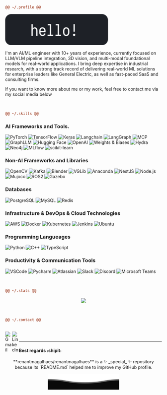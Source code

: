 ```diff
@@ ~/.profile @@
```
<img height="100px" src="./svg/hello.svg"> 

I'm an AI/ML engineer with 10+ years of experience, currently focused on LLM/VLM pipeline integration, 3D vision, and multi-modal foundational models for real-world applications. I bring deep expertise in industrial research, with a strong track record of delivering real-world ML solutions for enterprise leaders like General Electric, as well as fast-paced SaaS and consulting firms.

If you want to know more about me or my work, feel free to contact me via my social media below
<!--
or [access my website.](https://future-link)
-->

<br />

```diff
@@ ~/.skills @@
```

### AI Frameworks and Tools.

<p>
  <img alt="PyTorch" src="https://img.shields.io/badge/-PyTorch-EE4C2C?style=flat&logo=pytorch&logoColor=white" />
  <img alt="TensorFlow" src="https://img.shields.io/badge/-TensorFlow-FF6F00?style=flat&logo=tensorflow&logoColor=white" />
  <img alt="Keras" src="https://img.shields.io/badge/-Keras-D00000?style=flat&logo=keras&logoColor=white" />
  <img alt="Langchain" src="https://img.shields.io/badge/-Langchain-F6AA1C?style=flat&logo=langchain&logoColor=white" />
  <img alt="LangGraph" src="https://img.shields.io/badge/-LangGraph-007ACC?style=flat&logo=python&logoColor=white" />
  <img alt="MCP" src="https://img.shields.io/badge/-MCP-007ACC?style=flat&logo=python&logoColor=white" />
  <img alt="GraphLLM" src="https://img.shields.io/badge/-GraphLLM-007ACC?style=flat&logo=python&logoColor=white" />
  <img alt="Hugging Face" src="https://img.shields.io/badge/-Hugging%20Face-FF6C37?style=flat&logo=huggingface&logoColor=white" />
  <img alt="OpenAI" src="https://img.shields.io/badge/-OpenAI-412991?style=flat&logo=openai&logoColor=white" />
  <img alt="Weights & Biases" src="https://img.shields.io/badge/-Wandb-FF2626?style=flat&logo=weightsandbiases&logoColor=white" />
  <img alt="Hydra" src="https://img.shields.io/badge/-Hydra-0E1C36?style=flat&logo=hydra&logoColor=white" />
  <img alt="Neo4j" src="https://img.shields.io/badge/-Neo4j-008CC1?style=flat&logo=neo4j&logoColor=white" />
  <img alt="MLflow" src="https://img.shields.io/badge/-MLflow-13B6A9?style=flat&logo=mlflow&logoColor=white" />
  <img alt="scikit-learn" src="https://img.shields.io/badge/-scikit--learn-F7931E?style=flat&logo=scikit-learn&logoColor=white" />
</p>

### Non-AI Frameworks and Libraries

<p>
  <img alt="OpenCV" src="https://img.shields.io/badge/-OpenCV-FF3D00?style=flat&logo=opencv&logoColor=white" />
  <img alt="Kafka" src="https://img.shields.io/badge/-Kafka-231F20?style=flat&logo=apachekafka&logoColor=white" />
  <img alt="Blender" src="https://img.shields.io/badge/-Blender-F5792A?style=flat&logo=blender&logoColor=white" />
  <img alt="VGLib" src="https://img.shields.io/badge/-VGLib-0096FF?style=flat&logo=vglib&logoColor=white" />
  <img alt="Anaconda" src="https://img.shields.io/badge/-Anaconda-44A833?style=flat&logo=anaconda&logoColor=white" />
  <img alt="NestJS" src="https://img.shields.io/badge/-NestJS-E0234E?style=flat&logo=nestjs&logoColor=white" />
  <img alt="Node.js" src="https://img.shields.io/badge/-Node.js-339933?style=flat&logo=node.js&logoColor=white" />
  <img alt="Mujoco" src="https://img.shields.io/badge/-Mujoco-FF6F61?style=flat&logo=mujoco&logoColor=white" />
  <img alt="ROS2" src="https://img.shields.io/badge/-ROS2-C22D40?style=flat&logo=ros&logoColor=white" />
  <img alt="Gazebo" src="https://img.shields.io/badge/-Gazebo-666666?style=flat&logo=gazebo&logoColor=white" />
</p>

### Databases
<p>
  <img alt="PostgreSQL" src="https://img.shields.io/badge/-PostgreSQL-336791?style=flat&logo=postgresql&logoColor=white" />
  <img alt="MySQL" src="https://img.shields.io/badge/-MySQL-4479A1?style=flat&logo=mysql&logoColor=white" />
  <img alt="Redis" src="https://img.shields.io/badge/-Redis-DC382D?style=flat&logo=redis&logoColor=white" />
</p>

### Infrastructure & DevOps & Cloud Technologies
<p>
  <img alt="AWS" src="https://img.shields.io/badge/-AWS-FB542B?style=flat&logo=amazon&logoColor=white" />
  <img alt="Docker" src="https://img.shields.io/badge/-Docker-2496ED?style=flat&logo=docker&logoColor=white" />
  <img alt="Kubernetes" src="https://img.shields.io/badge/-Kubernetes-326CE5?style=flat&logo=kubernetes&logoColor=white" />
  <img alt="Jenkins" src="https://img.shields.io/badge/-Jenkins-557C94?style=flat&logo=jenkins&logoColor=white" />
  <img alt="Ubuntu" src="https://img.shields.io/badge/-Ubuntu-E95420?style=flat&logo=ubuntu&logoColor=white" /> 
</p>

### Programming Langueages
<p>
  <img alt="Python" src="https://img.shields.io/badge/-Python-3776AB?style=flat&logo=python&logoColor=white" />
  <img alt="C++" src="https://img.shields.io/badge/-C++-00599C?style=flat&logo=c%2B%2B&logoColor=white" />
  <img alt="TypeScript" src="https://img.shields.io/badge/-TypeScript-3178C6?style=flat&logo=typescript&logoColor=white" />
</p>

### Productivity & Communication Tools
<p>
  <img alt="VSCode" src="https://img.shields.io/badge/-VSCode-007ACC?style=flat&logo=visual-studio-code&logoColor=white" /> 
  <img alt="Pycharm" <img src="https://img.shields.io/badge/-PyCharm-5865F2?style=flat&logo=pycharm&logoColor=white" /> 
  <img alt="Atlassian" src="https://img.shields.io/badge/-Atlassian-262577?style=flat&logo=atlassian&logoColor=white" /> 
  <img alt="Slack" src="https://img.shields.io/badge/-Slack-4A154B?style=flat&logo=slack&logoColor=white" /> 
  <img alt="Discord" src="https://img.shields.io/badge/-Discord-5865F2?style=flat&logo=discord&logoColor=white" />
  <img alt="Microsoft Teams" src="https://img.shields.io/badge/-Microsoft%20Teams-6264A7?style=flat&logo=microsoftteams&logoColor=white" />
</p>

<br />

```diff
@@ ~/.stats @@
```

<p align="center">
  <a href="https://github.com/renantmagalhaes?tab=repositories">
    <img
      align="center"
      src="https://github-readme-stats.vercel.app/api?username=emedinac&show_icons=true&theme=tokyonight"
    />
  </a>
</p>
<br />

```diff
@@ ~/.contact @@
```

<br/>
<a href="mailto:edgarmedina1801@gmail.com">
  <img align="left" alt="Gmail" width="22px" src="https://upload.wikimedia.org/wikipedia/commons/7/7e/Gmail_icon_(2020).svg" />
</a>
<a href="https://www.linkedin.com/in/emedinac/">
  <img align="left" alt="Linkedin" width="22px" src="https://upload.wikimedia.org/wikipedia/commons/c/ca/LinkedIn_logo_initials.png" />
</a>
<br />

*************

#### Best regards :shipit:

<p align="center" dir="auto">
**renantmagalhaes/renantmagalhaes** is a ✨ _special_ ✨ repository because its `README.md` helped me to improve my GitHub profile.
</p>

<p align="center" dir="auto">
        <a target="_blank" rel="noopener noreferrer" href="https://raw.githubusercontent.com/emedinac/emedinac/master/svg/Bottom.svg"><img src="https://raw.githubusercontent.com/emedinac/emedinac/master/svg/Bottom.svg" alt="Github Stats" style="max-width: 100%;color:blue"></a>

</p>

<!--
Here are some ideas to get you started:

- 🔭 I’m currently working on ...
- 🌱 I’m currently learning ...
- 👯 I’m looking to collaborate on ...
- 🤔 I’m looking for help with ...
- 💬 Ask me about ...
- 📫 How to reach me: ...
- 😄 Pronouns: ...
- ⚡ Fun fact: ...
-->
